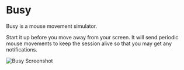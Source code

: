 # Busy
Busy is a mouse movement simulator.

Start it up before you move away from your screen. It will send periodic mouse movements to keep the session alive so that you may get any notifications.


![Busy Screenshot](https://raw.githubusercontent.com/tejzpr/busy/main/screenshots/busy.png)

